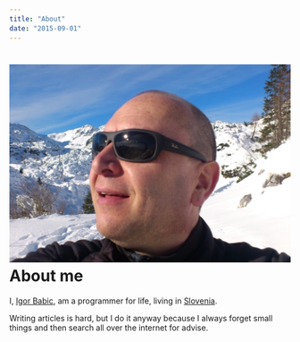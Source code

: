 ```yaml
---
title: "About"
date: "2015-09-01"
---
```


# ![ib_alps_selfy](images/ib_alps_selfy.jpg)About me

I, [Igor Babic](https://www.linkedin.com/in/igor-babic-programmer), am a programmer for life, living in [Slovenia](http://www.slovenia.info/?lng=2&redirected=1).

Writing articles is hard, but I do it anyway because I always forget small things and then search all over the internet for advise.
